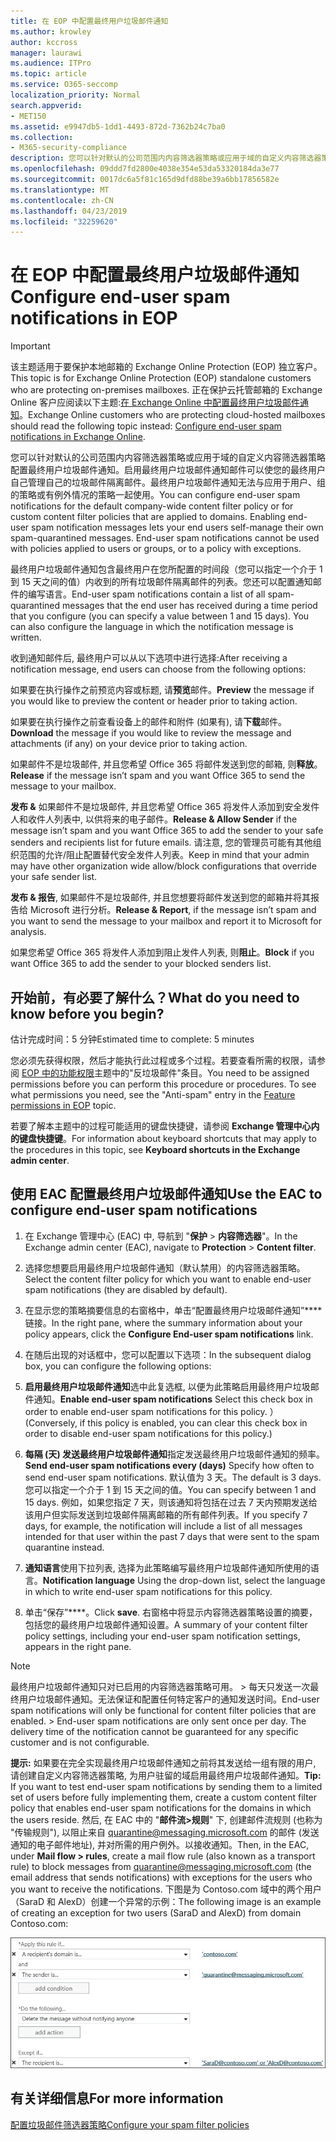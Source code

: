 ```yaml
---
title: 在 EOP 中配置最终用户垃圾邮件通知
ms.author: krowley
author: kccross
manager: laurawi
ms.audience: ITPro
ms.topic: article
ms.service: O365-seccomp
localization_priority: Normal
search.appverid:
- MET150
ms.assetid: e9947db5-1dd1-4493-872d-7362b24c7ba0
ms.collection:
- M365-security-compliance
description: 您可以针对默认的公司范围内内容筛选器策略或应用于域的自定义内容筛选器策略配置最终用户垃圾邮件通知。
ms.openlocfilehash: 09ddd7fd2800e4038e354e53da53320184da3e77
ms.sourcegitcommit: 0017dc6a5f81c165d9dfd88be39a6bb17856582e
ms.translationtype: MT
ms.contentlocale: zh-CN
ms.lasthandoff: 04/23/2019
ms.locfileid: "32259620"
---
```

# <a name="configure-end-user-spam-notifications-in-eop"></a><span data-ttu-id="3f7a3-103">在 EOP 中配置最终用户垃圾邮件通知</span><span class="sxs-lookup"><span data-stu-id="3f7a3-103">Configure end-user spam notifications in EOP</span></span>
  
> [!IMPORTANT]
> <span data-ttu-id="3f7a3-104">该主题适用于要保护本地邮箱的 Exchange Online Protection (EOP) 独立客户。</span><span class="sxs-lookup"><span data-stu-id="3f7a3-104">This topic is for Exchange Online Protection (EOP) standalone customers who are protecting on-premises mailboxes.</span></span> <span data-ttu-id="3f7a3-105">正在保护云托管邮箱的 Exchange Online 客户应阅读以下主题:[在 Exchange Online 中配置最终用户垃圾邮件通知](configure-end-user-spam-notifications-in-exchange-online.md)。</span><span class="sxs-lookup"><span data-stu-id="3f7a3-105">Exchange Online customers who are protecting cloud-hosted mailboxes should read the following topic instead: [Configure end-user spam notifications in Exchange Online](configure-end-user-spam-notifications-in-exchange-online.md).</span></span> 
  
<span data-ttu-id="3f7a3-p102">您可以针对默认的公司范围内内容筛选器策略或应用于域的自定义内容筛选器策略配置最终用户垃圾邮件通知。启用最终用户垃圾邮件通知邮件可以使您的最终用户自己管理自己的垃圾邮件隔离邮件。最终用户垃圾邮件通知无法与应用于用户、组的策略或有例外情况的策略一起使用。</span><span class="sxs-lookup"><span data-stu-id="3f7a3-p102">You can configure end-user spam notifications for the default company-wide content filter policy or for custom content filter policies that are applied to domains. Enabling end-user spam notification messages lets your end users self-manage their own spam-quarantined messages. End-user spam notifications cannot be used with policies applied to users or groups, or to a policy with exceptions.</span></span>
  
<span data-ttu-id="3f7a3-p103">最终用户垃圾邮件通知包含最终用户在您所配置的时间段（您可以指定一个介于 1 到 15 天之间的值）内收到的所有垃圾邮件隔离邮件的列表。您还可以配置通知邮件的编写语言。</span><span class="sxs-lookup"><span data-stu-id="3f7a3-p103">End-user spam notifications contain a list of all spam-quarantined messages that the end user has received during a time period that you configure (you can specify a value between 1 and 15 days). You can also configure the language in which the notification message is written.</span></span>
  
<span data-ttu-id="3f7a3-111">收到通知邮件后, 最终用户可以从以下选项中进行选择:</span><span class="sxs-lookup"><span data-stu-id="3f7a3-111">After receiving a notification message, end users can choose from the following options:</span></span>

<span data-ttu-id="3f7a3-112">如果要在执行操作之前预览内容或标题, 请**预览**邮件。</span><span class="sxs-lookup"><span data-stu-id="3f7a3-112">**Preview** the message if you would like to preview the content or header prior to taking action.</span></span>

<span data-ttu-id="3f7a3-113">如果要在执行操作之前查看设备上的邮件和附件 (如果有), 请**下载**邮件。</span><span class="sxs-lookup"><span data-stu-id="3f7a3-113">**Download** the message if you would like to review the message and attachments (if any) on your device prior to taking action.</span></span>

<span data-ttu-id="3f7a3-114">如果邮件不是垃圾邮件, 并且您希望 Office 365 将邮件发送到您的邮箱, 则**释放**。</span><span class="sxs-lookup"><span data-stu-id="3f7a3-114">**Release** if the message isn’t spam and you want Office 365 to send the message to your mailbox.</span></span>

<span data-ttu-id="3f7a3-115">**发布 &** 如果邮件不是垃圾邮件, 并且您希望 Office 365 将发件人添加到安全发件人和收件人列表中, 以供将来的电子邮件。</span><span class="sxs-lookup"><span data-stu-id="3f7a3-115">**Release & Allow Sender** if the message isn’t spam and you want Office 365 to add the sender to your safe senders and recipients list for future emails.</span></span> <span data-ttu-id="3f7a3-116">请注意, 您的管理员可能有其他组织范围的允许/阻止配置替代安全发件人列表。</span><span class="sxs-lookup"><span data-stu-id="3f7a3-116">Keep in mind that your admin may have other organization wide allow/block configurations that override your safe sender list.</span></span>

<span data-ttu-id="3f7a3-117">**发布 & 报告**, 如果邮件不是垃圾邮件, 并且您想要将邮件发送到您的邮箱并将其报告给 Microsoft 进行分析。</span><span class="sxs-lookup"><span data-stu-id="3f7a3-117">**Release & Report**, if the message isn’t spam and you want to send the message to your mailbox and report it to Microsoft for analysis.</span></span>

<span data-ttu-id="3f7a3-118">如果您希望 Office 365 将发件人添加到阻止发件人列表, 则**阻止**。</span><span class="sxs-lookup"><span data-stu-id="3f7a3-118">**Block** if you want Office 365 to add the sender to your blocked senders list.</span></span>
  
## <a name="what-do-you-need-to-know-before-you-begin"></a><span data-ttu-id="3f7a3-119">开始前，有必要了解什么？</span><span class="sxs-lookup"><span data-stu-id="3f7a3-119">What do you need to know before you begin?</span></span>
<span data-ttu-id="3f7a3-120"><a name="sectionSection0"> </a></span><span class="sxs-lookup"><span data-stu-id="3f7a3-120"></span></span>

<span data-ttu-id="3f7a3-121">估计完成时间：5 分钟</span><span class="sxs-lookup"><span data-stu-id="3f7a3-121">Estimated time to complete: 5 minutes</span></span>
  
<span data-ttu-id="3f7a3-p105">您必须先获得权限，然后才能执行此过程或多个过程。若要查看所需的权限，请参阅 [EOP 中的功能权限](eop/feature-permissions-in-eop.md)主题中的"反垃圾邮件"条目。</span><span class="sxs-lookup"><span data-stu-id="3f7a3-p105">You need to be assigned permissions before you can perform this procedure or procedures. To see what permissions you need, see the "Anti-spam" entry in the [Feature permissions in EOP](eop/feature-permissions-in-eop.md) topic.</span></span> 
  
<span data-ttu-id="3f7a3-124">若要了解本主题中的过程可能适用的键盘快捷键，请参阅 **Exchange 管理中心内的键盘快捷键**。</span><span class="sxs-lookup"><span data-stu-id="3f7a3-124">For information about keyboard shortcuts that may apply to the procedures in this topic, see **Keyboard shortcuts in the Exchange admin center**.</span></span>
  
## <a name="use-the-eac-to-configure-end-user-spam-notifications"></a><span data-ttu-id="3f7a3-125">使用 EAC 配置最终用户垃圾邮件通知</span><span class="sxs-lookup"><span data-stu-id="3f7a3-125">Use the EAC to configure end-user spam notifications</span></span>

1. <span data-ttu-id="3f7a3-126">在 Exchange 管理中心 (EAC) 中, 导航到 "**保护** \> **内容筛选器**"。</span><span class="sxs-lookup"><span data-stu-id="3f7a3-126">In the Exchange admin center (EAC), navigate to **Protection** \> **Content filter**.</span></span>
    
2. <span data-ttu-id="3f7a3-127">选择您想要启用最终用户垃圾邮件通知（默认禁用）的内容筛选器策略。</span><span class="sxs-lookup"><span data-stu-id="3f7a3-127">Select the content filter policy for which you want to enable end-user spam notifications (they are disabled by default).</span></span>
    
3. <span data-ttu-id="3f7a3-128">在显示您的策略摘要信息的右窗格中，单击“配置最终用户垃圾邮件通知”\*\*\*\* 链接。</span><span class="sxs-lookup"><span data-stu-id="3f7a3-128">In the right pane, where the summary information about your policy appears, click the **Configure End-user spam notifications** link.</span></span> 
    
4. <span data-ttu-id="3f7a3-129">在随后出现的对话框中，您可以配置以下选项：</span><span class="sxs-lookup"><span data-stu-id="3f7a3-129">In the subsequent dialog box, you can configure the following options:</span></span>
    
1. <span data-ttu-id="3f7a3-130">**启用最终用户垃圾邮件通知**选中此复选框, 以便为此策略启用最终用户垃圾邮件通知。</span><span class="sxs-lookup"><span data-stu-id="3f7a3-130">**Enable end-user spam notifications** Select this check box in order to enable end-user spam notifications for this policy.</span></span> <span data-ttu-id="3f7a3-131">）</span><span class="sxs-lookup"><span data-stu-id="3f7a3-131">(Conversely, if this policy is enabled, you can clear this check box in order to disable end-user spam notifications for this policy.)</span></span> 
    
2. <span data-ttu-id="3f7a3-132">**每隔 (天) 发送最终用户垃圾邮件通知**指定发送最终用户垃圾邮件通知的频率。</span><span class="sxs-lookup"><span data-stu-id="3f7a3-132">**Send end-user spam notifications every (days)** Specify how often to send end-user spam notifications.</span></span> <span data-ttu-id="3f7a3-133">默认值为 3 天。</span><span class="sxs-lookup"><span data-stu-id="3f7a3-133">The default is 3 days.</span></span> <span data-ttu-id="3f7a3-134">您可以指定一个介于 1 到 15 天之间的值。</span><span class="sxs-lookup"><span data-stu-id="3f7a3-134">You can specify between 1 and 15 days.</span></span> <span data-ttu-id="3f7a3-135">例如，如果您指定 7 天，则该通知将包括在过去 7 天内预期发送给该用户但实际发送到垃圾邮件隔离邮箱的所有邮件列表。</span><span class="sxs-lookup"><span data-stu-id="3f7a3-135">If you specify 7 days, for example, the notification will include a list of all messages intended for that user within the past 7 days that were sent to the spam quarantine instead.</span></span> 
    
3. <span data-ttu-id="3f7a3-136">**通知语言**使用下拉列表, 选择为此策略编写最终用户垃圾邮件通知所使用的语言。</span><span class="sxs-lookup"><span data-stu-id="3f7a3-136">**Notification language** Using the drop-down list, select the language in which to write end-user spam notifications for this policy.</span></span> 
    
5. <span data-ttu-id="3f7a3-137">单击“保存”\*\*\*\*。</span><span class="sxs-lookup"><span data-stu-id="3f7a3-137">Click **save**.</span></span> <span data-ttu-id="3f7a3-138">右窗格中将显示内容筛选器策略设置的摘要，包括您的最终用户垃圾邮件通知设置。</span><span class="sxs-lookup"><span data-stu-id="3f7a3-138">A summary of your content filter policy settings, including your end-user spam notification settings, appears in the right pane.</span></span>
    
> [!NOTE]
>  <span data-ttu-id="3f7a3-p109">最终用户垃圾邮件通知只对已启用的内容筛选器策略可用。 >  每天只发送一次最终用户垃圾邮件通知。无法保证和配置任何特定客户的通知发送时间。</span><span class="sxs-lookup"><span data-stu-id="3f7a3-p109">End-user spam notifications will only be functional for content filter policies that are enabled. >  End-user spam notifications are only sent once per day. The delivery time of the notification cannot be guaranteed for any specific customer and is not configurable.</span></span> 
  
 <span data-ttu-id="3f7a3-142">**提示:** 如果要在完全实现最终用户垃圾邮件通知之前将其发送给一组有限的用户, 请创建自定义内容筛选器策略, 为用户驻留的域启用最终用户垃圾邮件通知。</span><span class="sxs-lookup"><span data-stu-id="3f7a3-142">**Tip:** If you want to test end-user spam notifications by sending them to a limited set of users before fully implementing them, create a custom content filter policy that enables end-user spam notifications for the domains in which the users reside.</span></span> <span data-ttu-id="3f7a3-143">然后, 在 EAC 中的 "**邮件流\>规则**" 下, 创建邮件流规则 (也称为 "传输规则"), 以阻止来自 quarantine@messaging.microsoft.com 的邮件 (发送通知的电子邮件地址), 并对所需的用户例外。以接收通知。</span><span class="sxs-lookup"><span data-stu-id="3f7a3-143">Then, in the EAC, under **Mail flow \> rules**, create a mail flow rule (also known as a transport rule) to block messages from quarantine@messaging.microsoft.com (the email address that sends notifications) with exceptions for the users who you want to receive the notifications.</span></span> <span data-ttu-id="3f7a3-144">下图是为 Contoso.com 域中的两个用户（SaraD 和 AlexD）创建一个异常的示例：</span><span class="sxs-lookup"><span data-stu-id="3f7a3-144">The following image is an example of creating an exception for two users (SaraD and AlexD) from domain Contoso.com:</span></span> 
  
![测试最终用户垃圾邮件通知的传输规则](media/EOP-ESN-testspecificusers.jpg)
  
## <a name="for-more-information"></a><span data-ttu-id="3f7a3-146">有关详细信息</span><span class="sxs-lookup"><span data-stu-id="3f7a3-146">For more information</span></span>

[<span data-ttu-id="3f7a3-147">配置垃圾邮件筛选器策略</span><span class="sxs-lookup"><span data-stu-id="3f7a3-147">Configure your spam filter policies</span></span>](configure-your-spam-filter-policies.md)
  
